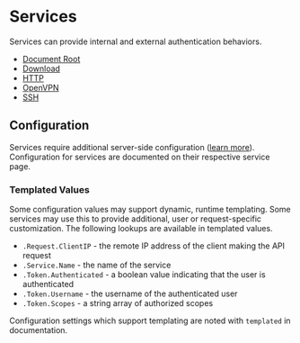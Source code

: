 # Services

Services can provide internal and external authentication behaviors.

 * [Document Root](service/docroot)
 * [Download](service/download)
 * [HTTP](service/http)
 * [OpenVPN](service/openvpn)
 * [SSH](service/ssh)


## Configuration

Services require additional server-side configuration ([learn more](../server)). Configuration for services are documented on their respective service page.


### Templated Values

Some configuration values may support dynamic, runtime templating. Some services may use this to provide additional, user or request-specific customization. The following lookups are available in templated values.

 * `.Request.ClientIP` - the remote IP address of the client making the API request
 * `.Service.Name` - the name of the service
 * `.Token.Authenticated` - a boolean value indicating that the user is authenticated
 * `.Token.Username` - the username of the authenticated user
 * `.Token.Scopes` - a string array of authorized scopes

Configuration settings which support templating are noted with `templated` in documentation.
